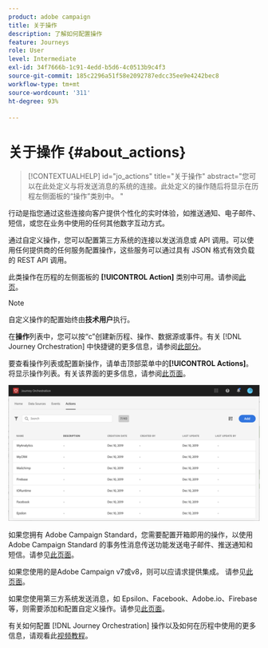 ```yaml
---
product: adobe campaign
title: 关于操作
description: 了解如何配置操作
feature: Journeys
role: User
level: Intermediate
exl-id: 34f7666b-1c91-4edd-b5d6-4c0513b9c4f3
source-git-commit: 185c2296a51f58e2092787edcc35ee9e4242bec8
workflow-type: tm+mt
source-wordcount: '311'
ht-degree: 93%

---
```


# 关于操作 {#about_actions}

>[!CONTEXTUALHELP]
>id="jo_actions"
>title="关于操作"
>abstract="您可以在此处定义与将发送消息的系统的连接。此处定义的操作随后将显示在历程左侧面板的“操作”类别中。 "

行动是指您通过这些连接向客户提供个性化的实时体验，如推送通知、电子邮件、短信，或您在业务中使用的任何其他数字互动方式。

通过自定义操作，您可以配置第三方系统的连接以发送消息或 API 调用。可以使用任何提供商的任何服务配置操作，这些服务可以通过具有 JSON 格式有效负载的 REST API 调用。

此类操作在历程的左侧面板的 **[!UICONTROL Action]** 类别中可用。请参阅[此页](../building-journeys/about-action-activities.md)。

>[!NOTE]
>
>自定义操作的配置始终由&#x200B;**技术用户**&#x200B;执行。

在&#x200B;**操作**&#x200B;列表中，您可以按“c”创建新历程、操作、数据源或事件。有关 [!DNL Journey Orchestration] 中快捷键的更多信息，请参阅[此部分](../about/user-interface.md#section_ksq_zr1_ffb)。

要查看操作列表或配置新操作，请单击顶部菜单中的&#x200B;**[!UICONTROL Actions]**。将显示操作列表。有关该界面的更多信息，请参阅[此页面](../about/user-interface.md)。

![](../assets/custom1.png)

如果您拥有 Adobe Campaign Standard，您需要配置开箱即用的操作，以使用 Adobe Campaign Standard 的事务性消息传送功能发送电子邮件、推送通知和短信。请参见[此页面](../action/working-with-adobe-campaign.md)。

如果您使用的是Adobe Campaign v7或v8，则可以应请求提供集成。 请参见[此页面](../action/acc-action.md)。

如果您使用第三方系统发送消息，如 Epsilon、Facebook、Adobe.io、Firebase 等，则需要添加和配置自定义操作。请参见[此页面](../action/about-custom-action-configuration.md)。

有关如何配置 [!DNL Journey Orchestration] 操作以及如何在历程中使用的更多信息，请观看此[视频教程](https://experienceleague.adobe.com/docs/platform-learn/tutorials/journey-orchestration/configure-actions.html)。
